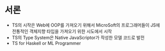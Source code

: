 # 서론
- TS의 시작은 Web에 OOP를 가져오기 위해서 MicroSoft의 프로그래머들이 JS에 전통적인 객체지향 타입을 가져오기 위한 시도에서 시작
- TS의 Type System은 Native JavaScriptor가 작성한 모델 코드로 발전
- TS for Haskell or ML Programmer